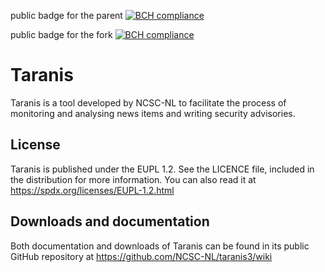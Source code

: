 public badge for the parent
[![BCH compliance](https://bettercodehub.com/edge/badge/cookiemonster/taranis3?branch=release-3.4)](https://bettercodehub.com/)

public badge for the fork
[![BCH compliance](https://bettercodehub.com/edge/badge/cookiemonster/taranis3?branch=release-3.4)](https://bettercodehub.com/)



# Taranis

Taranis is a tool developed by NCSC-NL to facilitate the process of monitoring 
and analysing news items and writing security advisories.

## License

Taranis is published under the EUPL 1.2. See the LICENCE file, included in
the distribution for more information.  You can also read it at
<https://spdx.org/licenses/EUPL-1.2.html>

## Downloads and documentation

Both documentation and downloads of Taranis can be found in its
public GitHub repository at <https://github.com/NCSC-NL/taranis3/wiki>
